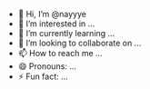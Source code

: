 - 👋 Hi, I’m @nayyye
- 👀 I’m interested in ...
- 🌱 I’m currently learning ...
- 💞️ I’m looking to collaborate on ...
- 📫 How to reach me ...
- 😄 Pronouns: ...
- ⚡ Fun fact: ...

<!---
nayyye/nayyye is a ✨ special ✨ repository because its `README.md` (this file) appears on your GitHub profile.
You can click the Preview link to take a look at your changes.
--->
